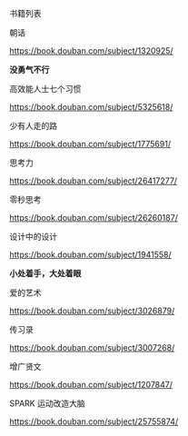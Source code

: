 书籍列表

朝话

https://book.douban.com/subject/1320925/

**没勇气不行**



高效能人士七个习惯

https://book.douban.com/subject/5325618/



少有人走的路

https://book.douban.com/subject/1775691/



思考力

https://book.douban.com/subject/26417277/



零秒思考

https://book.douban.com/subject/26260187/



设计中的设计

https://book.douban.com/subject/1941558/

**小处着手，大处着眼**



爱的艺术

https://book.douban.com/subject/3026879/



传习录

https://book.douban.com/subject/3007268/



增广贤文

https://book.douban.com/subject/1207847/



SPARK 运动改造大脑

https://book.douban.com/subject/25755874/